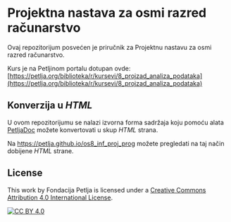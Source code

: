 # Projektna nastava za osmi razred računarstvo 

Ovaj repozitorijum posvećen je priručnik za Projektnu nastavu za osmi razred računarstvo. 

Kurs je na Petljinom portalu dotupan ovde: [https://petlja.org/biblioteka/r/kursevi/8_projzad_analiza_podataka](https://petlja.org/biblioteka/r/kursevi/8_projzad_analiza_podataka)


## Konverzija u *HTML*

U ovom repozitorijumu se nalazi izvorna forma sadržaja koju pomoću alata [PetljaDoc](https://github.com/Petlja/PetljaDoc) možete konvertovati u skup *HTML* strana.

Na https://petlja.github.io/os8_inf_proj_prog možete pregledati na taj način dobijene *HTML* strane.

## License

This work by Fondacija Petlja is licensed under a
[Creative Commons Attribution 4.0 International License][cc-by].

[![CC BY 4.0][cc-by-image]][cc-by]

[cc-by]: http://creativecommons.org/licenses/by/4.0/
[cc-by-image]: https://i.creativecommons.org/l/by/4.0/88x31.png

